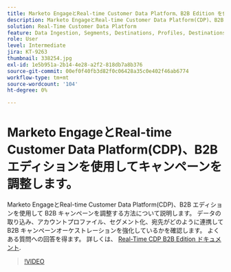 ```yaml
---
title: Marketo EngageとReal-time Customer Data Platform、B2B Edition を使用してキャンペーンを調整
description: Marketo EngageとReal-time Customer Data Platform(CDP)、B2B エディションを使用してキャンペーンを調整する方法について説明します。
solution: Real-Time Customer Data Platform
feature: Data Ingestion, Segments, Destinations, Profiles, Destinations
role: User
level: Intermediate
jira: KT-9263
thumbnail: 338254.jpg
exl-id: 1e5b951a-2b14-4e28-a2f2-818db7a8b376
source-git-commit: 00ef0f40fb3d82f0c06428a35c0e402f46ab6774
workflow-type: tm+mt
source-wordcount: '104'
ht-degree: 0%

---
```


# Marketo EngageとReal-time Customer Data Platform(CDP)、B2B エディションを使用してキャンペーンを調整します。

Marketo EngageとReal-time Customer Data Platform(CDP)、B2B エディションを使用して B2B キャンペーンを調整する方法について説明します。 データの取り込み、アカウントプロファイル、セグメント化、宛先がどのように連携して B2B キャンペーンオーケストレーションを強化しているかを確認します。 よくある質問への回答を得ます。 詳しくは、 [Real-Time CDP B2B Edition ドキュメント](https://experienceleague.adobe.com/docs/experience-platform/rtcdp/b2b-overview.html).

>[!VIDEO](https://video.tv.adobe.com/v/338254?learn=on)
